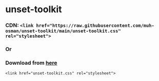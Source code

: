 # unset-toolkit
### CDN: `<link href="https://raw.githubusercontent.com/muh-osman/unset-toolkit/main/unset-toolkit.css" rel="stylesheet">`
### Or
### Download from [here](https://raw.githubusercontent.com/muh-osman/unset-toolkit/main/unset-toolkit.css)
`<link href="unset-toolkit.css" rel="stylesheet">`
